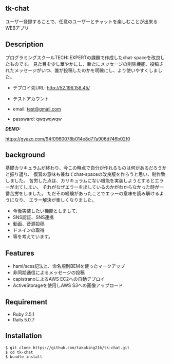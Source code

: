 ## tk-chat
 
ユーザー登録することで、任意のユーザーとチャットを楽しむことが出来るWEBアプリ
 
## Description
 プログラミングスクールTECH::EXPERTの課題で作成したchat-spaceを改良したものです。
 見た目を少し華やかにし、新たにメッセージの削除機能、投稿されたメッセージがいつ、誰が投稿したのかを明確にし、より使いやすくしました。

- デプロイ先URL: http://52.196.158.45/

- テストアカウント
- email: test@gmail.com
- passward: qwqwqwqw

***DEMO:***
 
https://gyazo.com/94f0960078b014e8d77a906d746b02f0

 
## background
 基礎カリキュラムが終わり、今この時点で自分が作れるものは何があるだろうかと振り返り、
 復習の意味も兼ねてchat-spaceの改良版を作ろうと思い、制作致しました。
 苦労した点は、カリキュラムにない機能を実装しようとするとエラーが出てしまい、
 それがなぜエラーを出しているのかがわからなかった時が一番苦労をしました。
 ただその経験があったことでエラーの意味を読み解けるようになり、
 エラー解決が楽しくなりました。

- 今後実装したい機能としまして、
- SNS認証、SNS連携
- 動画、音源投稿
- ドメインの取得
- 等を考えています。

## Features
 
- haml/scss記法と、命名規則BEMを使ったマークアップ
- 非同期通信によるメッセージの投稿
- capistranoによるAWS EC2への自動デプロイ
- ActiveStorageを使用しAWS S3への画像アップロード
 
## Requirement

- Ruby 2.5.1
- Rails 5.0.7
 
## Installation

```
$ git clone https://github.com/takaking216/tk-chat.git
$ cd tk-chat
$ bundle install
```